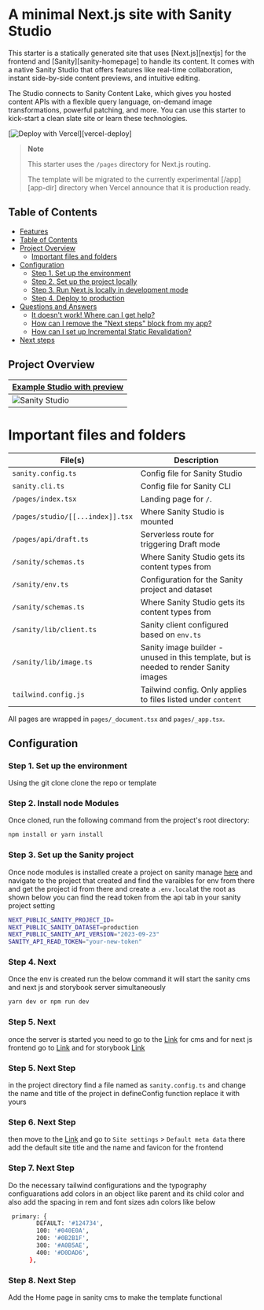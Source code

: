 # A minimal Next.js site with Sanity Studio

This starter is a statically generated site that uses [Next.js][nextjs] for the frontend and [Sanity][sanity-homepage] to handle its content.
It comes with a native Sanity Studio that offers features like real-time collaboration, instant side-by-side content previews, and intuitive editing.

The Studio connects to Sanity Content Lake, which gives you hosted content APIs with a flexible query language, on-demand image transformations, powerful patching, and more.
You can use this starter to kick-start a clean slate site or learn these technologies.

[![Deploy with Vercel](https://vercel.com/button)][vercel-deploy]

> **Note**
>
> This starter uses the `/pages` directory for Next.js routing.
>
> The template will be migrated to the currently experimental [/app][app-dir] directory
> when Vercel announce that it is production ready.

## Table of Contents

- [Features](#features)
- [Table of Contents](#table-of-contents)
- [Project Overview](#project-overview)
  - [Important files and folders](#important-files-and-folders)
- [Configuration](#configuration)
  - [Step 1. Set up the environment](#step-1-set-up-the-environment)
  - [Step 2. Set up the project locally](#step-2-set-up-the-project-locally)
  - [Step 3. Run Next.js locally in development mode](#step-3-run-nextjs-locally-in-development-mode)
  - [Step 4. Deploy to production](#step-4-deploy-to-production)
- [Questions and Answers](#questions-and-answers)
  - [It doesn't work! Where can I get help?](#it-doesnt-work-where-can-i-get-help)
  - [How can I remove the "Next steps" block from my app?](#how-can-i-remove-the-next-steps-block-from-my-app)
  - [How can I set up Incremental Static Revalidation?](#how-can-i-set-up-incremental-static-revalidation)
- [Next steps](#next-steps)

## Project Overview

| [Example Studio with preview](https://template-nextjs-clean.sanity.build/studio)                                        |
| ----------------------------------------------------------------------------------------------------------------------- |
| ![Sanity Studio](https://user-images.githubusercontent.com/44635000/197511725-b2a2e2e5-287b-41a9-84c6-ec90d37ca480.png) |

# Important files and folders

| File(s)                          | Description                                                                           |
| -------------------------------- | ------------------------------------------------------------------------------------- |
| `sanity.config.ts`               | Config file for Sanity Studio                                                         |
| `sanity.cli.ts`                  | Config file for Sanity CLI                                                            |
| `/pages/index.tsx`               | Landing page for `/`.                                                                 |
| `/pages/studio/[[...index]].tsx` | Where Sanity Studio is mounted                                                        |
| `/pages/api/draft.ts`            | Serverless route for triggering Draft mode                                            |
| `/sanity/schemas.ts`             | Where Sanity Studio gets its content types from                                       |
| `/sanity/env.ts`                 | Configuration for the Sanity project and dataset                                      |
| `/sanity/schemas.ts`             | Where Sanity Studio gets its content types from                                       |
| `/sanity/lib/client.ts`          | Sanity client configured based on `env.ts`                                            |
| `/sanity/lib/image.ts`           | Sanity image builder - unused in this template, but is needed to render Sanity images |
| `tailwind.config.js`             | Tailwind config. Only applies to files listed under `content`                         |

All pages are wrapped in `pages/_document.tsx` and `pages/_app.tsx`.

## Configuration

### Step 1. Set up the environment

Using the git clone clone the repo or template

### Step 2. Install node Modules

Once cloned, run the following command from the project's root directory:

```bash
npm install or yarn install
```

### Step 3. Set up the Sanity project

Once node modules is installed create a project on sanity manage [here](https://www.sanity.io/manage) and navigate to the project that created and find the varaibles for env from there and get the project id from there and create a `.env.local`at the root as shown below you can find the read token from the api tab in your sanity project setting

```bash
NEXT_PUBLIC_SANITY_PROJECT_ID=
NEXT_PUBLIC_SANITY_DATASET=production
NEXT_PUBLIC_SANITY_API_VERSION="2023-09-23"
SANITY_API_READ_TOKEN="your-new-token"
```

### Step 4. Next

Once the env is created run the below command it will start the sanity cms and next js and storybook server simultaneously

```bash
yarn dev or npm run dev
```

### Step 5. Next

once the server is started you need to go to the [Link](https://localhost:3000/studio) for cms and for next js frontend go to [Link](https://localhost:3000/) and for storybook [Link](https://localhost:6006)

### Step 5. Next Step

in the project directory find a file named as `sanity.config.ts` and change the name and title of the project in defineConfig function replace it with yours

### Step 6. Next Step

then move to the [Link](https://localhost:3000/studio) and go to `Site settings` > `Default meta data` there add the default site title and the name and favicon for the frontend

### Step 7. Next Step

Do the necessary tailwind configurations and the typography configuarations add colors in an object like parent and its child color and also add the spacing in rem and font sizes adn colors like below

```bash
 primary: {
        DEFAULT: '#124734',
        100: '#040E0A',
        200: '#0B2B1F',
        300: '#A0B5AE',
        400: '#D0DAD6',
      },
```

### Step 8. Next Step

Add the Home page in sanity cms to make the template functional
